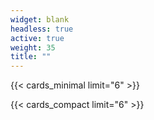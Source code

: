 ```yaml
---
widget: blank
headless: true
active: true
weight: 35
title: ""
---
```

{{< cards_minimal limit="6" >}}

{{< cards_compact limit="6" >}}
